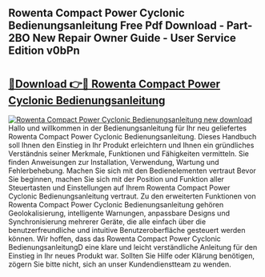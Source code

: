 ## Rowenta Compact Power Cyclonic Bedienungsanleitung Free Pdf Download - Part-2BO New Repair Owner Guide - User Service Edition v0bPn

# <h2><a href="http://df4i6l.blite.top/?on=Rowenta+Compact+Power+Cyclonic+Bedienungsanleitung">🔗Download 👉🔴 Rowenta Compact Power Cyclonic Bedienungsanleitung</a></h2>

[![Rowenta Compact Power Cyclonic Bedienungsanleitung new download](https://i.imgur.com/lujVjoI.png)](http://df4i6l.blite.top/?on=Rowenta+Compact+Power+Cyclonic+Bedienungsanleitung)
Hallo und willkommen in der Bedienungsanleitung für Ihr neu geliefertes Rowenta Compact Power Cyclonic Bedienungsanleitung. Dieses Handbuch soll Ihnen den Einstieg in Ihr Produkt erleichtern und Ihnen ein gründliches Verständnis seiner Merkmale, Funktionen und Fähigkeiten vermitteln. Sie finden Anweisungen zur Installation, Verwendung, Wartung und Fehlerbehebung. Machen Sie sich mit den Bedienelementen vertraut Bevor Sie beginnen, machen Sie sich mit der Position und Funktion aller Steuertasten und Einstellungen auf Ihrem Rowenta Compact Power Cyclonic Bedienungsanleitung vertraut. Zu den erweiterten Funktionen von Rowenta Compact Power Cyclonic Bedienungsanleitung gehören Geolokalisierung, intelligente Warnungen, anpassbare Designs und Synchronisierung mehrerer Geräte, die alle einfach über die benutzerfreundliche und intuitive Benutzeroberfläche gesteuert werden können. Wir hoffen, dass das Rowenta Compact Power Cyclonic BedienungsanleitungD eine klare und leicht verständliche Anleitung für den Einstieg in Ihr neues Produkt war. Sollten Sie Hilfe oder Klärung benötigen, zögern Sie bitte nicht, sich an unser Kundendienstteam zu wenden.

